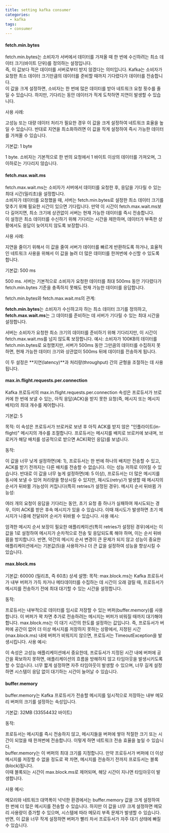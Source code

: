 ```yaml
---
title: setting kafka consumer
categories:
  - kafka
tags: 
  - consumer
---
```


#### fetch.min.bytes
fetch.min.bytes는 소비자가 서버에서 데이터를 가져올 때 한 번에 수신하려는 최소 데이터 크기(바이트 단위)를 정의하는 설정입니다.  
즉, 이 값보다 적은 데이터를 서버로부터 받지 않겠다는 의미입니다. Kafka는 소비자가 요청한 최소 데이터 크기만큼의 데이터를 준비할 때까지 기다렸다가 데이터를 전송합니다.  
이 값을 크게 설정하면, 소비자는 한 번에 많은 데이터를 받아 네트워크 요청 횟수를 줄일 수 있습니다. 하지만, 기다리는 동안 데이터가 적게 도착하면 지연이 발생할 수 있습니다.  

사용 사례:

고성능 또는 대량 데이터 처리가 필요한 경우 이 값을 크게 설정하여 네트워크 효율을 높일 수 있습니다.
반대로 지연을 최소화하려면 이 값을 작게 설정하여 즉시 가능한 데이터를 가져올 수 있습니다.  

기본값: 1 byte

1 byte. 소비자는 기본적으로 한 번의 요청에서 1 바이트 이상의 데이터를 가져오며, 그 이하로는 기다리지 않습니다.

#### fetch.max.wait.ms
fetch.max.wait.ms는 소비자가 서버에서 데이터를 요청한 후, 응답을 기다릴 수 있는 최대 시간(밀리초)을 설정합니다.  
소비자가 데이터를 요청했을 때, 서버는 fetch.min.bytes로 설정한 최소 데이터 크기를 맞추기 위해 필요한 시간이 있으면 기다립니다. 만약 이 시간이 fetch.max.wait.ms보다 길어지면, 최소 크기에 상관없이 서버는 현재 가능한 데이터를 즉시 전송합니다.  
이 설정은 최소 데이터를 수신하기 위해 기다리는 시간을 제한하며, 데이터가 부족한 상황에서도 응답이 늦어지지 않도록 보장합니다.  

사용 사례:

지연을 줄이기 위해서 이 값을 줄여 서버가 데이터를 빠르게 반환하도록 하거나,
효율적인 네트워크 사용을 위해서 이 값을 늘려 더 많은 데이터를 한꺼번에 수신할 수 있도록 합니다.  

기본값: 500 ms  

500 ms. 서버는 기본적으로 소비자가 요청한 데이터를 최대 500ms 동안 기다렸다가 fetch.min.bytes 기준을 충족하지 못해도 현재 가능한 데이터를 응답합니다.

fetch.min.bytes와 fetch.max.wait.ms의 관계:

**fetch.min.bytes**는 소비자가 수신하고자 하는 최소 데이터 크기를 정의하고, **fetch.max.wait.ms**는 그 데이터를 준비하는 데 서버가 기다릴 수 있는 최대 시간을 설정합니다.   

서버는 소비자가 요청한 최소 크기의 데이터를 준비하기 위해 기다리지만, 이 시간이 fetch.max.wait.ms를 넘지 않도록 보장합니다.
예시: 소비자가 100KB의 데이터를 fetch.min.bytes로 요청했지만, 서버가 500ms 동안 그만큼의 데이터를 수집하지 못하면, 현재 가능한 데이터 크기와 상관없이 500ms 뒤에 데이터를 전송하게 됩니다.  

이 두 설정은 **지연(latency)**과 처리량(throughput) 간의 균형을 조절하는 데 사용됩니다.

#### max.in.flight.requests.per.connection
Kafka 프로듀서의 max.in.flight.requests.per.connection 속성은 프로듀서가 브로커에 한 번에 보낼 수 있는, 아직 응답(ACK)을 받지 못한 요청(즉, 메시지 또는 메시지 배치)의 최대 개수를 제어합니다.

기본값: 5

목적: 이 속성은 프로듀서가 브로커로 보낸 후 아직 ACK를 받지 않은 "인플라이트(in-flight)" 메시지의 개수를 조절합니다. 프로듀서는 메시지를 배치로 브로커에 보내며, 브로커가 해당 배치를 성공적으로 받으면 ACK(확인 응답)를 보냅니다.

동작:

이 값을 너무 낮게 설정하면(예: 1), 프로듀서는 한 번에 하나의 배치만 전송할 수 있고, ACK를 받기 전까지는 다른 배치를 전송할 수 없습니다. 이는 성능 저하로 이어질 수 있습니다.
반대로 이 값을 너무 높게 설정하면(예: 5 이상), 프로듀서는 더 많은 메시지를 동시에 보낼 수 있어 처리량을 향상시킬 수 있지만, 재시도(retry)가 발생할 때 메시지의 순서가 뒤바뀔 가능성이 커집니다(특히 retries가 설정된 경우).
메시지 순서 뒤바뀜 가능성:

여러 개의 요청이 응답을 기다리는 동안, 초기 요청 중 하나가 실패하여 재시도되는 경우, 이미 ACK를 받은 후속 메시지가 있을 수 있습니다. 이때 재시도가 발생하면 초기 메시지가 나중에 전달되어 순서가 뒤바뀔 수 있습니다.
사용 예시:

엄격한 메시지 순서 보장이 필요한 애플리케이션(특히 retries가 설정된 경우)에서는 이 값을 1로 설정하여 메시지가 순차적으로 전송 및 응답되도록 해야 하며, 이는 순서 뒤바뀜을 방지합니다.
반면, 약간의 메시지 순서 변경이 큰 문제가 되지 않고 성능이 중요한 애플리케이션에서는 기본값(5)을 사용하거나 더 큰 값을 설정하여 성능을 향상시킬 수 있습니다.

#### max.block.ms
기본값: 60000 (밀리초, 즉 60초)
상세 설명:
목적: max.block.ms는 Kafka 프로듀서가 내부 버퍼가 가득 차거나 메타데이터를 수집하는 데 시간이 오래 걸릴 때, 프로듀서가 메시지를 전송하기 전에 최대 대기할 수 있는 시간을 설정합니다.

동작:

프로듀서는 내부적으로 데이터를 임시로 저장할 수 있는 버퍼(buffer.memory)를 사용합니다. 이 버퍼가 꽉 차면 추가로 전송하려는 메시지는 버퍼가 비워질 때까지 대기해야 합니다.
max.block.ms는 이 대기 시간의 한도를 설정하는 값입니다. 즉, 프로듀서가 버퍼에 공간이 없어 더 이상 메시지를 저장하지 못하는 상황에서, 지정된 시간(max.block.ms) 내에 버퍼가 비워지지 않으면, 프로듀서는 TimeoutException을 발생시킵니다.
사용 예시:

이 속성은 고성능 애플리케이션에서 중요한데, 프로듀서가 지정된 시간 내에 버퍼에 공간을 확보하지 못하면, 애플리케이션의 흐름을 방해하지 않고 타임아웃을 발생시키도록 할 수 있습니다.
너무 짧게 설정하면 자주 타임아웃이 발생할 수 있으며, 너무 길게 설정하면 시스템이 응답 없이 대기하는 시간이 늘어날 수 있습니다.

#### buffer.memory
buffer.memory는 Kafka 프로듀서가 전송할 메시지를 일시적으로 저장하는 내부 메모리 버퍼의 크기를 설정하는 속성입니다.

기본값: 32MB (33554432 바이트)

동작:

프로듀서는 메시지를 즉시 전송하지 않고, 메시지들을 버퍼에 쌓아 적절한 크기 또는 시간이 되었을 때 한꺼번에 전송합니다. 이렇게 하면 네트워크 전송 효율을 높일 수 있습니다.  
buffer.memory는 이 버퍼의 최대 크기를 지정합니다. 만약 프로듀서가 버퍼에 더 이상 메시지를 저장할 수 없을 정도로 꽉 차면, 메시지를 전송하기 전까지 프로듀서는 블록(block)됩니다.  
이때 블록되는 시간이 max.block.ms로 제어되며, 해당 시간이 지나면 타임아웃이 발생합니다.

사용 예시:

메모리와 네트워크 대역폭이 넉넉한 환경에서는 buffer.memory 값을 크게 설정하여 한 번에 더 많은 메시지를 전송할 수 있습니다. 하지만 이 값을 너무 크게 설정하면 메모리 사용량이 증가할 수 있으며, 시스템에 따라 메모리 부족 문제가 발생할 수 있습니다.
반면, 이 값을 너무 작게 설정하면 버퍼가 빨리 차서 프로듀서가 자주 대기 상태에 빠질 수 있습니다.



